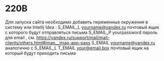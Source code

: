 # 220B
Для запуска сайта необходимо добавить переменные окружения в систему или Intellij Idea :
S_EMAIL_L     yourname@yandex.ru   почтовый ящик с которого будут отправляться письма
S_EMAIL_P     yourpassword         пароль для email , см. https://yandex.ru/support/mail/mail-clients/others.html#imap__imap-app-pass
S_EMAIL       yourname@yandex.ru   аналогично с S_EMAIL_L
T_EMAIL       your@email.box       почтовый ящик на который будут приходить письма

